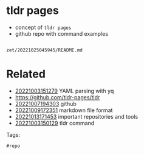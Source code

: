 # tldr pages

- concept of `tldr pages`
- github repo with command examples

```
```

` zet/20221025045945/README.md `

# Related

- [20221003151279](/zet/20221003151279/README.md) YAML parsing with yq
- https://github.com/tldr-pages/tldr
- [20221007194303](/zet/20221007194303/README.md) github
- [20221009172351](/zet/20221009172351/README.md) markdown file format
- [20221013171453](/zet/20221013171453/README.md) important repositories and tools
- [20221003150129](/zet/20221003150129/README.md) tldr command

Tags:

    #repo
